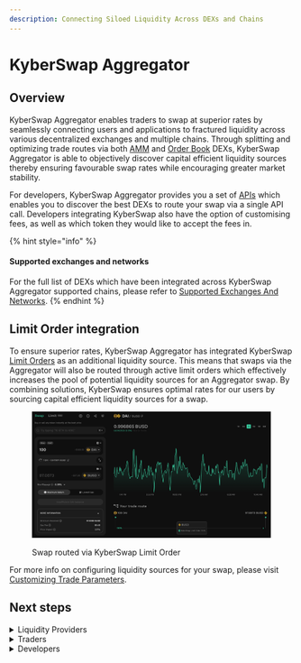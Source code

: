 ```yaml
---
description: Connecting Siloed Liquidity Across DEXs and Chains
---
```


# KyberSwap Aggregator

## Overview

KyberSwap Aggregator enables traders to swap at superior rates by seamlessly connecting users and applications to fractured liquidity across various decentralized exchanges and multiple chains. Through splitting and optimizing trade routes via both [AMM](../../getting-started/foundational-topics/decentralized-finance/automated-market-maker.md) and [Order Book](../../getting-started/foundational-topics/decentralized-finance/order-book.md) DEXs, KyberSwap Aggregator is able to objectively discover capital efficient liquidity sources thereby ensuring favourable swap rates while encouraging greater market stability.

For developers, KyberSwap Aggregator provides you a set of [APIs](aggregator-api-specification/) which enables you to discover the best DEXs to route your swap via a single API call. Developers integrating KyberSwap also have the option of customising fees, as well as which token they would like to accept the fees in.

{% hint style="info" %}
#### Supported exchanges and networks

For the full list of DEXs which have been integrated across KyberSwap Aggregator supported chains, please refer to [Supported Exchanges And Networks](../../getting-started/supported-exchanges-and-networks.md).
{% endhint %}

## Limit Order integration

To ensure superior rates, KyberSwap Aggregator has integrated KyberSwap [Limit Orders](../limit-order/) as an additional liquidity source. This means that swaps via the Aggregator will also be routed through active limit orders which effectively increases the pool of potential liquidity sources for an Aggregator swap. By combining solutions, KyberSwap ensures optimal rates for our users by sourcing capital efficient liquidity sources for a swap.

<figure><img src="../../.gitbook/assets/image (1) (1).png" alt=""><figcaption><p>Swap routed via KyberSwap Limit Order</p></figcaption></figure>

For more info on configuring liquidity sources for your swap, please visit [Customizing Trade Parameters](broken-reference).

## Next steps

<details>

<summary>Liquidity Providers</summary>

* [Discover how KyberSwap sources more trades for your pool](concepts/dynamic-trade-routing.md)

</details>

<details>

<summary>Traders</summary>

* [Learn how KyberSwap sources the best rates for your swap](concepts/dynamic-trade-routing.md)
* [Instantly swap at superior rates from the KyberSwap Interface](broken-reference)

</details>

<details>

<summary>Developers</summary>

* [Explore key Aggregator concepts](concepts/)
* [Execute a swap with the Aggregator API](developer-guides/execute-a-swap-with-the-aggregator-api.md)
* [Filter Aggregator queries using KyberSwap DEX IDs](dex-ids.md)

</details>
